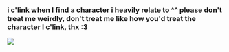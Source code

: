 ### i c'link when I find a character i **heavily** relate to ^^ please don't treat me weirdly, don't treat me like how you'd treat the character I c'link, thx :3
![](https://media.tenor.com/JeqJ1GnXoW4AAAAM/looking-around-min-su.gif)
